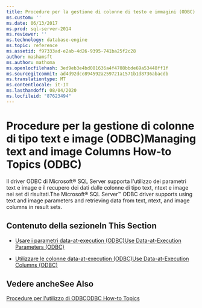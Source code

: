 ```yaml
---
title: Procedure per la gestione di colonne di testo e immagini (ODBC) | Microsoft Docs
ms.custom: ''
ms.date: 06/13/2017
ms.prod: sql-server-2014
ms.reviewer: ''
ms.technology: database-engine
ms.topic: reference
ms.assetid: f97333ad-e2ab-4d26-9395-741ba25f2c28
author: mashamsft
ms.author: mathoma
ms.openlocfilehash: 3ed9eb3e4bd081636a4f4708bbde69a53448ff1f
ms.sourcegitcommit: ad4d92dce894592a259721a1571b1d8736abacdb
ms.translationtype: MT
ms.contentlocale: it-IT
ms.lasthandoff: 08/04/2020
ms.locfileid: "87623494"
---
```

# <a name="managing-text-and-image-columns-how-to-topics-odbc"></a><span data-ttu-id="8d9c2-102">Procedure per la gestione di colonne di tipo text e image (ODBC)</span><span class="sxs-lookup"><span data-stu-id="8d9c2-102">Managing text and image Columns How-to Topics (ODBC)</span></span>
  <span data-ttu-id="8d9c2-103">Il driver ODBC di Microsoft® SQL Server supporta l'utilizzo dei parametri text e image e il recupero dei dati dalle colonne di tipo text, ntext e image nei set di risultati.</span><span class="sxs-lookup"><span data-stu-id="8d9c2-103">The Microsoft® SQL Server™ ODBC driver supports using text and image parameters and retrieving data from text, ntext, and image columns in result sets.</span></span>  
  
## <a name="in-this-section"></a><span data-ttu-id="8d9c2-104">Contenuto della sezione</span><span class="sxs-lookup"><span data-stu-id="8d9c2-104">In This Section</span></span>  
  
-   [<span data-ttu-id="8d9c2-105">Usare i parametri data-at-execution &#40;ODBC&#41;</span><span class="sxs-lookup"><span data-stu-id="8d9c2-105">Use Data-at-Execution Parameters &#40;ODBC&#41;</span></span>](../../relational-databases/native-client-odbc-how-to/managing-text-and-image-columns-use-data-at-execution-parameters.md)  
  
-   [<span data-ttu-id="8d9c2-106">Utilizzare le colonne data-at-execution &#40;ODBC&#41;</span><span class="sxs-lookup"><span data-stu-id="8d9c2-106">Use Data-at-Execution Columns &#40;ODBC&#41;</span></span>](../../relational-databases/native-client-odbc-how-to/managing-text-and-image-columns-use-data-at-execution-columns.md)  
  
## <a name="see-also"></a><span data-ttu-id="8d9c2-107">Vedere anche</span><span class="sxs-lookup"><span data-stu-id="8d9c2-107">See Also</span></span>  
 [<span data-ttu-id="8d9c2-108">Procedure per l'utilizzo di ODBC</span><span class="sxs-lookup"><span data-stu-id="8d9c2-108">ODBC How-to Topics</span></span>](../../relational-databases/native-client-odbc-how-to/odbc-how-to-topics.md)  
  
  
